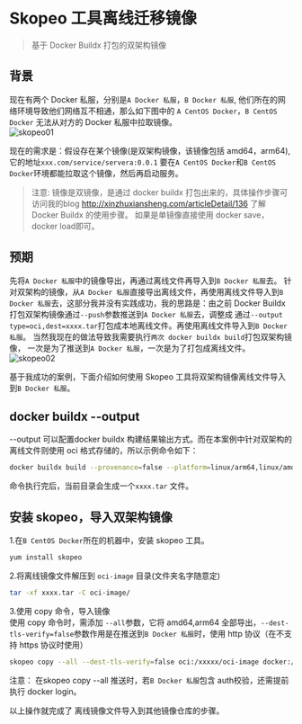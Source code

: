 # Skopeo 工具离线迁移镜像         

>基于 Docker Buildx 打包的双架构镜像   

## 背景  
现在有两个 Docker 私服，分别是`A Docker 私服`，`B Docker 私服`, 他们所在的网络环境导致他们网络互不相通，那么如下图中的 `A CentOS Docker`，`B CentOS Docker` 无法从对方的 Docker 私服中拉取镜像。     
![skopeo01](http://img.xinzhuxiansheng.com/blogimgs/docker/skopeo01.png)   

现在的需求是：假设存在某个镜像(是双架构镜像，该镜像包括 amd64，arm64),它的地址`xxx.com/service/servera:0.0.1`  要在`A CentOS Docker`和`B CentOS Docker`环境都能拉取这个镜像，然后再启动服务。      

>注意: 镜像是双镜像，是通过 docker buildx 打包出来的，具体操作步骤可访问我的blog http://xinzhuxiansheng.com/articleDetail/136 了解 Docker Buildx 的使用步骤。 如果是单镜像直接使用 docker save，docker load即可。     

## 预期
先将`A Docker 私服`中的镜像导出，再通过离线文件再导入到`B Docker 私服`去。 针对双架构的镜像，从`A Docker 私服`直接导出离线文件，再使用离线文件导入到`B Docker 私服`去，这部分我并没有实践成功，我的思路是：由之前 Docker Buildx 打包双架构镜像通过`--push`参数推送到`A Docker 私服`去，调整成 通过`--output type=oci,dest=xxxx.tar`打包成本地离线文件。再使用离线文件导入到`B Docker 私服`。 当然我现在的做法导致我需要执行`两次 docker buildx build`打包双架构镜像， 一次是为了推送到`A Docker 私服`，一次是为了打包成离线文件。     
![skopeo02](http://img.xinzhuxiansheng.com/blogimgs/docker/skopeo02.png)          

基于我成功的案例，下面介绍如何使用 Skopeo 工具将双架构镜像离线文件导入到`B Docker 私服`。           


## docker buildx --output   
--output 可以配置docker buildx 构建结果输出方式。而在本案例中针对双架构的离线文件则使用 oci 格式存储的，所以示例命令如下：  
```bash
docker buildx build --provenance=false --platform=linux/arm64,linux/amd64 -t xxx.com/service/servera:0.0.1 --output type=oci,dest=xxxx.tar .   
```

命令执行完后，当前目录会生成一个`xxxx.tar` 文件。    


## 安装 skopeo，导入双架构镜像   
1.在`B CentOS Docker`所在的机器中，安装 skopeo 工具。  
```bash 
yum install skopeo    
```

2.将离线镜像文件解压到 `oci-image` 目录(文件夹名字随意定)   
```bash
tar -xf xxxx.tar -C oci-image/   
```

3.使用 copy 命令，导入镜像      
使用 copy 命令时，需添加 `--all`参数，它将 amd64,arm64 全部导出，`--dest-tls-verify=false`参数作用是在推送到`B Docker 私服`时，使用 http 协议（在不支持 https 协议时使用）     
```bash
skopeo copy --all --dest-tls-verify=false oci:/xxxxx/oci-image docker://xxx.com/service/servera:0.0.1
```

注意： 在skopeo copy --all 推送时，若`B Docker 私服`包含 auth校验，还需提前执行 docker login。   


以上操作就完成了 离线镜像文件导入到其他镜像仓库的步骤。    